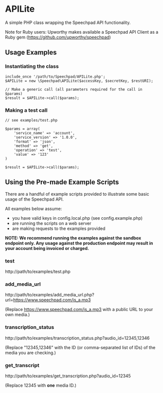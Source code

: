 APILite
=======

A simple PHP class wrapping the Speechpad API functionality.

Note for Ruby users: Upworthy makes available a Speechpad API Client as a Ruby gem (https://github.com/upworthy/speechpad)

## Usage Examples

### Instantiating the class

	include_once '/path/to/Speechpad/APILite.php';
	$APILite = new \Speechpad\APILite($accessKey, $secretKey, $restURI);

	// Make a generic call (all parameters required for the call in $params)
	$result = $APILite->call($params);

### Making a test call

	// see examples/test.php

	$params = array(
    	'service_name' => 'account',
    	'service_version' => '1.0.0',
    	'format' => 'json',
    	'method' => 'get',
    	'operation' => 'test',
    	'value' => '123'
    )

	$result = $APILite->call($params);

## Using the Pre-made Example Scripts

There are a handful of example scripts provided to illustrate some basic usage of the Speechpad API.

All examples below assume:

 - you have valid keys in config.local.php (see config.example.php)
 - are running the scripts on a web server
 - are making requests to the examples provided

**NOTE: We recommend running the examples against the sandbox endpoint only.  Any usage against the production endpoint may result in your account being invoiced or charged.**

### test

http://path/to/examples/test.php

### add_media_url

http://path/to/examples/add_media_url.php?url=https://www.speechpad.com/is_a.mp3

(Replace https://www.speechpad.com/is_a.mp3 with a public URL to your own media.)

### transcription_status

http://path/to/examples/transcription_status.php?audio_id=12345,12346

(Replace "12345,12346" with the ID (or comma-separated list of IDs) of the media you are checking.)

### get_transcript

http://path/to/examples/get_transcription.php?audio_id=12345

(Replace 12345 with **one** media ID.)
